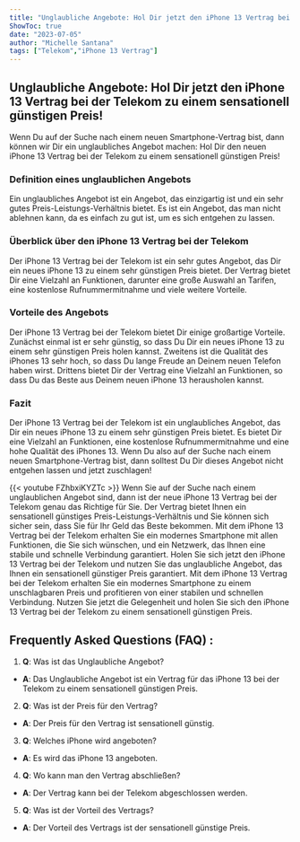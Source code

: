 ```yaml
---
title: "Unglaubliche Angebote: Hol Dir jetzt den iPhone 13 Vertrag bei der Telekom zu einem sensationell günstigen Preis!"
ShowToc: true 
date: "2023-07-05"
author: "Michelle Santana" 
tags: ["Telekom","iPhone 13 Vertrag"]
---
```

## Unglaubliche Angebote: Hol Dir jetzt den iPhone 13 Vertrag bei der Telekom zu einem sensationell günstigen Preis! 

Wenn Du auf der Suche nach einem neuen Smartphone-Vertrag bist, dann können wir Dir ein unglaubliches Angebot machen: Hol Dir den neuen iPhone 13 Vertrag bei der Telekom zu einem sensationell günstigen Preis!

### Definition eines unglaublichen Angebots

Ein unglaubliches Angebot ist ein Angebot, das einzigartig ist und ein sehr gutes Preis-Leistungs-Verhältnis bietet. Es ist ein Angebot, das man nicht ablehnen kann, da es einfach zu gut ist, um es sich entgehen zu lassen.

### Überblick über den iPhone 13 Vertrag bei der Telekom

Der iPhone 13 Vertrag bei der Telekom ist ein sehr gutes Angebot, das Dir ein neues iPhone 13 zu einem sehr günstigen Preis bietet. Der Vertrag bietet Dir eine Vielzahl an Funktionen, darunter eine große Auswahl an Tarifen, eine kostenlose Rufnummermitnahme und viele weitere Vorteile.

### Vorteile des Angebots

Der iPhone 13 Vertrag bei der Telekom bietet Dir einige großartige Vorteile. Zunächst einmal ist er sehr günstig, so dass Du Dir ein neues iPhone 13 zu einem sehr günstigen Preis holen kannst. Zweitens ist die Qualität des iPhones 13 sehr hoch, so dass Du lange Freude an Deinem neuen Telefon haben wirst. Drittens bietet Dir der Vertrag eine Vielzahl an Funktionen, so dass Du das Beste aus Deinem neuen iPhone 13 herausholen kannst.

### Fazit

Der iPhone 13 Vertrag bei der Telekom ist ein unglaubliches Angebot, das Dir ein neues iPhone 13 zu einem sehr günstigen Preis bietet. Es bietet Dir eine Vielzahl an Funktionen, eine kostenlose Rufnummermitnahme und eine hohe Qualität des iPhones 13. Wenn Du also auf der Suche nach einem neuen Smartphone-Vertrag bist, dann solltest Du Dir dieses Angebot nicht entgehen lassen und jetzt zuschlagen!

{{< youtube FZhbxiKYZTc >}} 
Wenn Sie auf der Suche nach einem unglaublichen Angebot sind, dann ist der neue iPhone 13 Vertrag bei der Telekom genau das Richtige für Sie. Der Vertrag bietet Ihnen ein sensationell günstiges Preis-Leistungs-Verhältnis und Sie können sich sicher sein, dass Sie für Ihr Geld das Beste bekommen. Mit dem iPhone 13 Vertrag bei der Telekom erhalten Sie ein modernes Smartphone mit allen Funktionen, die Sie sich wünschen, und ein Netzwerk, das Ihnen eine stabile und schnelle Verbindung garantiert. Holen Sie sich jetzt den iPhone 13 Vertrag bei der Telekom und nutzen Sie das unglaubliche Angebot, das Ihnen ein sensationell günstiger Preis garantiert. Mit dem iPhone 13 Vertrag bei der Telekom erhalten Sie ein modernes Smartphone zu einem unschlagbaren Preis und profitieren von einer stabilen und schnellen Verbindung. Nutzen Sie jetzt die Gelegenheit und holen Sie sich den iPhone 13 Vertrag bei der Telekom zu einem sensationell günstigen Preis.

## Frequently Asked Questions (FAQ) :
1. **Q**: Was ist das Unglaubliche Angebot?
- **A**: Das Unglaubliche Angebot ist ein Vertrag für das iPhone 13 bei der Telekom zu einem sensationell günstigen Preis.

2. **Q**: Was ist der Preis für den Vertrag?
- **A**: Der Preis für den Vertrag ist sensationell günstig.

3. **Q**: Welches iPhone wird angeboten?
- **A**: Es wird das iPhone 13 angeboten.

4. **Q**: Wo kann man den Vertrag abschließen?
- **A**: Der Vertrag kann bei der Telekom abgeschlossen werden.

5. **Q**: Was ist der Vorteil des Vertrags?
- **A**: Der Vorteil des Vertrags ist der sensationell günstige Preis.


